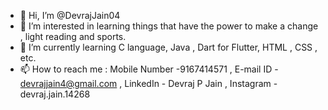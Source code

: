 - 👋 Hi, I’m @DevrajJain04
- 👀 I’m interested in learning things that have the power to make a change , light reading and sports.
- 🌱 I’m currently learning C language, Java , Dart for Flutter, HTML , CSS , etc.
- 📫 How to reach me : Mobile Number -9167414571  , E-mail ID - devrajjain4@gmail.com , LinkedIn - Devraj P Jain , Instagram - devraj.jain.14268

<!---
DevrajJain04/DevrajJain04 is a ✨ special ✨ repository because its `README.md` (this file) appears on your GitHub profile.
You can click the Preview link to take a look at your changes.
--->
